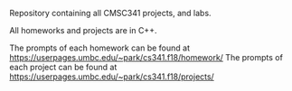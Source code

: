Repository containing all CMSC341 projects, and labs.

All homeworks and projects are in C++.

The prompts of each homework can be found at https://userpages.umbc.edu/~park/cs341.f18/homework/
The prompts of each project can be found at https://userpages.umbc.edu/~park/cs341.f18/projects/
